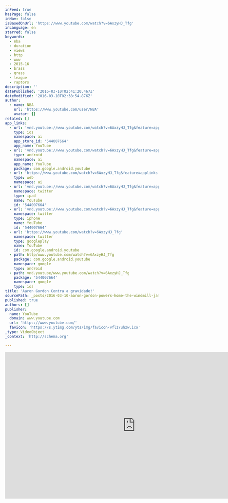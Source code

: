 ```yaml
---
inFeed: true
hasPage: false
inNav: false
isBasedOnUrl: 'https://www.youtube.com/watch?v=6AxzyHJ_Tfg'
inLanguage: en
starred: false
keywords:
  - nba
  - duration
  - views
  - http
  - www
  - 2015-16
  - brass
  - grass
  - league
  - raptors
description: ''
datePublished: '2016-03-10T02:41:20.467Z'
dateModified: '2016-03-10T02:38:54.876Z'
author:
  - name: NBA
    url: 'https://www.youtube.com/user/NBA'
    avatar: {}
related: []
app_links:
  - url: 'vnd.youtube://www.youtube.com/watch?v=6AxzyHJ_Tfg&feature=applinks'
    type: ios
    namespace: ai
    app_store_id: '544007664'
    app_name: YouTube
  - url: 'vnd.youtube://www.youtube.com/watch?v=6AxzyHJ_Tfg&feature=applinks'
    type: android
    namespace: ai
    app_name: YouTube
    package: com.google.android.youtube
  - url: 'https://www.youtube.com/watch?v=6AxzyHJ_Tfg&feature=applinks'
    type: web
    namespace: ai
  - url: 'vnd.youtube://www.youtube.com/watch?v=6AxzyHJ_Tfg&feature=applinks'
    namespace: twitter
    type: ipad
    name: YouTube
    id: '544007664'
  - url: 'vnd.youtube://www.youtube.com/watch?v=6AxzyHJ_Tfg&feature=applinks'
    namespace: twitter
    type: iphone
    name: YouTube
    id: '544007664'
  - url: 'https://www.youtube.com/watch?v=6AxzyHJ_Tfg'
    namespace: twitter
    type: googleplay
    name: YouTube
    id: com.google.android.youtube
  - path: http/www.youtube.com/watch?v=6AxzyHJ_Tfg
    package: com.google.android.youtube
    namespace: google
    type: android
  - path: vnd.youtube/www.youtube.com/watch?v=6AxzyHJ_Tfg
    package: '544007664'
    namespace: google
    type: ios
title: 'Aaron Gordon Contra a gravidade!'
sourcePath: _posts/2016-03-10-aaron-gordon-powers-home-the-windmill-jam.md
published: true
authors: []
publisher:
  name: YouTube
  domain: www.youtube.com
  url: 'https://www.youtube.com/'
  favicon: 'https://s.ytimg.com/yts/img/favicon-vflz7uhzw.ico'
_type: VideoObject
_context: 'http://schema.org'

---
```

<iframe src="https://cdn.embedly.com/widgets/media.html?url=https%3A%2F%2Fwww.youtube.com%2Fwatch%3Fv%3D6AxzyHJ_Tfg&amp;src=https%3A%2F%2Fwww.youtube.com%2Fembed%2F6AxzyHJ_Tfg%3Ffeature%3Doembed&amp;type=text%2Fhtml&amp;key=b7d04c9b404c499eba89ee7072e1c4f7&amp;schema=youtube" width="854" height="480" scrolling="no" frameborder="0" allowfullscreen="allowfullscreen" style=""></iframe>